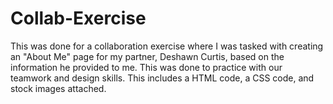 # Collab-Exercise

This was done for a collaboration exercise where I was tasked with creating an "About Me" page for my partner, Deshawn Curtis, based on the information he provided to me. This was done to practice with our teamwork and design skills. This includes a HTML code, a CSS code, and stock images attached. 